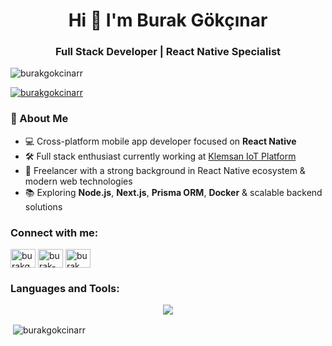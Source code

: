 <h1 align="center">Hi 👋 I'm Burak Gökçınar</h1>
<h3 align="center">Full Stack Developer | React Native Specialist</h3>

<p align="left"> <img src="https://komarev.com/ghpvc/?username=burakgokcinarr&label=Profile%20views&color=0e75b6&style=flat" alt="burakgokcinarr" /> </p>

<p align="left"> <a href="https://github.com/ryo-ma/github-profile-trophy"><img src="https://github-profile-trophy.vercel.app/?username=burakgokcinarr" alt="burakgokcinarr" /></a> </p>

### 🚀 About Me

- 💻 Cross-platform mobile app developer focused on **React Native**  
- 🛠️ Full stack enthusiast currently working at [Klemsan IoT Platform](https://ems.kioplatform.com/home.php)  
- 🔧 Freelancer with a strong background in React Native ecosystem & modern web technologies  
- 📚 Exploring **Node.js**, **Next.js**, **Prisma ORM**, **Docker** & scalable backend solutions

<h3 align="left">Connect with me:</h3>
<p align="left">
<a href="https://twitter.com/burakgokcinar" target="blank"><img align="center" src="https://raw.githubusercontent.com/rahuldkjain/github-profile-readme-generator/master/src/images/icons/Social/twitter.svg" alt="burakgokcinar" height="30" width="40" /></a>
<a href="https://linkedin.com/in/burak-gokcinar/" target="blank"><img align="center" src="https://raw.githubusercontent.com/rahuldkjain/github-profile-readme-generator/master/src/images/icons/Social/linked-in-alt.svg" alt="burak-gokcinar/" height="30" width="40" /></a>
<a href="https://www.youtube.com/c/burak gökçınar" target="blank"><img align="center" src="https://raw.githubusercontent.com/rahuldkjain/github-profile-readme-generator/master/src/images/icons/Social/youtube.svg" alt="burak gökçınar" height="30" width="40" /></a>
</p>

<h3 align="left">Languages and Tools:</h3>
<p align="center">
  <a href="https://skillicons.dev">
    <img src="https://skillicons.dev/icons?i=bootstrap,androidstudio,atom,babel,bitbucket,bun,css,discord,docker,electron,express,figma,firebase,git,gitlab,gradle,html,idea,js,linux,mongodb,mysql,nextjs,nodejs,npm,php,pnpm,postgres,postman,prisma,react,redis,redux,regex,sass,sqlite,stackoverflow,styledcomponents,sublime,supabase,svg,swift,tailwind,ts,ubuntu,visualstudio,vscode,vscodium,webpack,yarn" />
  </a>
</p>

<p>&nbsp;<img align="center" src="https://github-readme-stats.vercel.app/api?username=burakgokcinarr&show_icons=true&locale=en" alt="burakgokcinarr" /></p>
